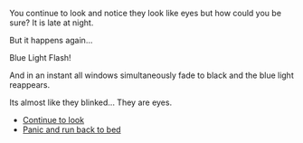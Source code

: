 You continue to look and notice they look like eyes but how could you be sure? It is late at night.

But it happens again...

Blue Light Flash!

And in an instant all windows simultaneously fade to black and the blue light reappears.

Its almost like they blinked... They are eyes.

- [Continue to look](0-B1.md)
- [Panic and run back to bed](0-B2.md)